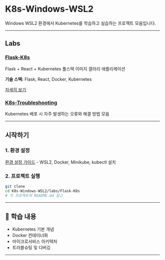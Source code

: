 # K8s-Windows-WSL2

Windows WSL2 환경에서 Kubernetes를 학습하고 실습하는 프로젝트 모음입니다.

---

## Labs

### [Flask-K8s](./labs/Flask-K8s)
Flask + React + Kubernetes 풀스택 이미지 갤러리 애플리케이션

**기술 스택:** Flask, React, Docker, Kubernetes

[자세히 보기](./labs/Flask-K8s/README.md)

### [K8s-Troubleshooting](./labs/K8s-Troubleshooting)
Kubernetes 배포 시 자주 발생하는 오류와 해결 방법 모음


---

## 시작하기

### 1. 환경 설정
[환경 설정 가이드](./SETUP.md) - WSL2, Docker, Minikube, kubectl 설치

### 2. 프로젝트 실행
```bash
git clone 
cd K8s-Windows-WSL2/labs/Flask-K8s
# 각 프로젝트의 README.md 참고
```

---

## 📖 학습 내용

- Kubernetes 기본 개념
- Docker 컨테이너화
- 마이크로서비스 아키텍처
- 트러블슈팅 및 디버깅

---

